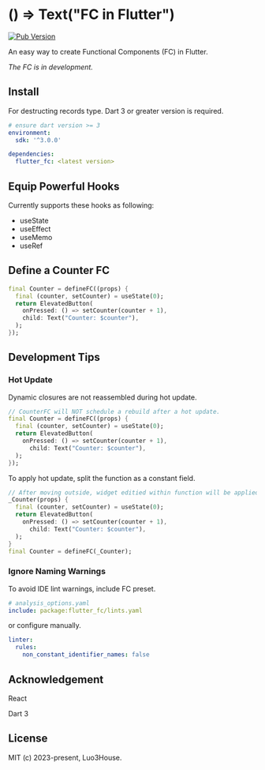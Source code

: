 # () => Text("FC in Flutter")

[![Pub Version](https://img.shields.io/pub/v/flutter_fc)](https://pub.dev/packages/flutter_fc)

An easy way to create Functional Components (FC) in Flutter.

*The FC is in development.*

## Install

For destructing records type. Dart 3 or greater version is required.

```yaml
# ensure dart version >= 3
environment:
  sdk: '^3.0.0'

dependencies:
  flutter_fc: <latest version>
```

## Equip Powerful Hooks

Currently supports these hooks as following:

- useState
- useEffect
- useMemo
- useRef

## Define a Counter FC

```dart
final Counter = defineFC((props) {
  final (counter, setCounter) = useState(0);
  return ElevatedButton(
    onPressed: () => setCounter(counter + 1),
    child: Text("Counter: $counter"),
  );
});
```

## Development Tips

### Hot Update

Dynamic closures are not reassembled during hot update.

```dart
// CounterFC will NOT schedule a rebuild after a hot update.
final Counter = defineFC((props) {
  final (counter, setCounter) = useState(0);
  return ElevatedButton(
    onPressed: () => setCounter(counter + 1),
      child: Text("Counter: $counter"),
  );
});
```

To apply hot update, split the function as a constant field.

```dart
// After moving outside, widget editied within function will be applied during hot updates.
_Counter(props) {
  final (counter, setCounter) = useState(0);
  return ElevatedButton(
    onPressed: () => setCounter(counter + 1),
      child: Text("Counter: $counter"),
  );
}
final Counter = defineFC(_Counter);
```

### Ignore Naming Warnings

To avoid IDE lint warnings, include FC preset.

```yaml
# analysis_options.yaml
include: package:flutter_fc/lints.yaml
```

or configure manually.

```yaml
linter:
  rules:
    non_constant_identifier_names: false
```

## Acknowledgement

React

Dart 3

## License

MIT (c) 2023-present, Luo3House.
